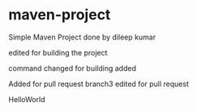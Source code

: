 # maven-project

Simple Maven Project done by dileep kumar

edited for building the project

command changed for building
added

Added for pull request
branch3 edited for pull request

HelloWorld
